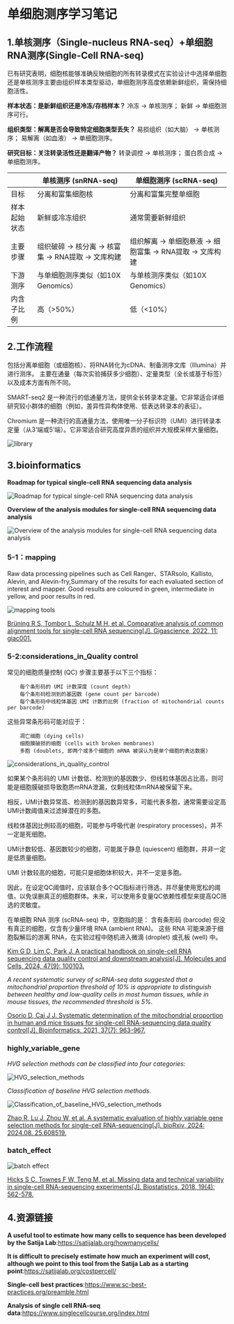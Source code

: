 # 单细胞测序学习笔记

## 1.单核测序（Single-nucleus RNA-seq）+单细胞RNA测序(Single-Cell RNA-seq)    
已有研究表明，细胞核能够准确反映细胞的所有转录模式在实验设计中选择单细胞还是单核测序主要由组织样本类型驱动，单细胞测序高度依赖新鲜组织，需保持细胞活性。

 **样本状态：是新鲜组织还是冷冻/存档样本？**
        冷冻 → 单核测序；
        新鲜 → 单细胞测序可行。
    
 **组织类型：解离是否会导致特定细胞类型丢失？**
        易损组织（如大脑） → 单核测序；
        易解离（如血液） → 单细胞测序。
    
 **研究目标：关注转录活性还是翻译产物？**
        转录调控 → 单核测序；
        蛋白质合成 → 单细胞测序。

|	| 单核测序 (snRNA-seq)	                 | 单细胞测序 (scRNA-seq)                  |
|----|-----------------------------------|------------------------------------|
|目标	| 分离和富集细胞核                          | 	分离和富集完整单细胞                        |
|样本起始状态| 	新鲜或冷冻组织                          | 	通常需要新鲜组织                          |
|主要步骤| 	组织破碎 → 核分离 → 核富集 → RNA提取 → 文库构建	 | 组织解离 → 单细胞悬液 → 细胞富集 → RNA提取 → 文库构建 |
|下游测序| 	与单细胞测序类似（如10X Genomics）	         | 与单核测序类似（如10X Genomics）             |
|内含子比例	| 高（>50%）| 	低（<10%）                           |


## 2.工作流程

包括分离单细胞（或细胞核）、将RNA转化为cDNA、制备测序文库（Illumina）并进行测序。 主要在通量（每次实验捕获多少细胞）、定量类型（全长或基于标签）以及成本方面有所不同。

SMART-seq2 是一种流行的低通量方法，提供全长转录本定量。它非常适合详细研究较小群体的细胞（例如，差异性异构体使用、低表达转录本的表征）。

Chromium 是一种流行的高通量方法，使用唯一分子标识符（UMI）进行转录本定量（从3’端或5’端）。它非常适合研究高度异质的组织并大规模采样大量细胞。

![library](./10X_Partition_2-1024x406.png)


## 3.bioinformatics

**Roadmap for typical single-cell RNA sequencing data analysis**

![Roadmap for typical single-cell RNA sequencing data analysis](./figure/Roadmap_for_typical_single-cell_RNA_sequencing_data_analysis.jpg)

**Overview of the analysis modules for single-cell RNA sequencing data analysis**

![Overview of the analysis modules for single-cell RNA sequencing data analysis](./figure/Overview_of_the_analysis_modules_for_single-cell_RNA_sequencing_data_analysis.jpg)

### 5-1：mapping

Raw data processing pipelines such as Cell Ranger、STARsolo, Kallisto, Alevin, and Alevin-fry,Summary of the results for each evaluated section of interest and mapper. Good results are coloured in green, intermediate in yellow, and poor results in red.

![mapping tools](mapping/mapping.jpg)

[Brüning R S, Tombor L, Schulz M H, et al. Comparative analysis of common alignment tools for single-cell RNA sequencing[J]. Gigascience, 2022, 11: giac001.](https://academic.oup.com/gigascience/article/doi/10.1093/gigascience/giac001/6515741?login=true)

### 5-2:considerations_in_Quality control

常见的细胞质量控制 (QC) 步骤主要基于以下三个指标：

        每个条形码的 UMI 计数深度 (count depth)
        每个条形码检测到的基因数 (gene count per barcode)
        每个条形码中线粒体基因 UMI 计数的比例 (fraction of mitochondrial counts per barcode)

这些异常条形码可能对应于：

        凋亡细胞 (dying cells)
        细胞膜破损的细胞 (cells with broken membranes)
        多胞 (doublets, 即两个或多个细胞的 mRNA 被误认为是单个细胞的表达数据)

![considerations_in_quality_control](considerations_in_quality_control/1-s2.0-S1016847824001286-gr1_lrg.jpg)

如果某个条形码的 UMI 计数低、检测到的基因数少、但线粒体基因占比高，则可能是细胞膜破损导致胞质mRNA泄漏，仅剩线粒体mRNA被保留下来。 

相反，UMI计数异常高、检测到的基因数异常多，可能代表多胞，通常需要设定高UMI计数阈值来过滤掉潜在的多胞。

线粒体基因比例较高的细胞，可能参与呼吸代谢 (respiratory processes)，并不一定是死细胞。

UMI计数较低、基因数较少的细胞，可能属于静息 (quiescent) 细胞群，并非一定是低质量细胞。

UMI 计数较高的细胞，可能只是细胞体积较大，并不一定是多胞。

因此，在设定QC阈值时，应该联合多个QC指标进行筛选，并尽量使用宽松的阈值，以免误删真正的细胞群体。未来，可以使用多变量QC依赖性模型来提高QC筛选的灵敏度。

在单细胞 RNA 测序 (scRNA-seq) 中，空胞指的是： 含有条形码 (barcode) 但没有真正的细胞，仅含有少量环境 RNA (ambient RNA)。 这些 RNA 可能来源于细胞裂解后的游离 RNA，在实验过程中随机进入微滴 (droplet) 或孔板 (well) 中。

[Kim G D, Lim C, Park J. A practical handbook on single-cell RNA sequencing data quality control and downstream analysis[J]. Molecules and Cells, 2024, 47(9): 100103.](https://www.sciencedirect.com/science/article/pii/S1016847824001286)

*A recent systematic survey of scRNA-seq data suggested that a mitochondrial proportion threshold of 10% is appropriate to distinguish between healthy and low-quality cells in most human tissues, while in mouse tissues, the recommended threshold is 5%.*

[Osorio D, Cai J J. Systematic determination of the mitochondrial proportion in human and mice tissues for single-cell RNA-sequencing data quality control[J]. Bioinformatics, 2021, 37(7): 963-967.](https://academic.oup.com/bioinformatics/article/37/7/963/5896986?login=false)

### highly_variable_gene

*HVG selection methods can be classified into four categories:*

![HVG_selection_methods](./highly_variable_gene/HVG_selection_methods.png)

*Classification of baseline HVG selection methods.*

![Classification_of_baseline_HVG_selection_methods](./highly_variable_gene/Classification_of_baseline_HVG_selection_methods.png)

[Zhao R, Lu J, Zhou W, et al. A systematic evaluation of highly variable gene selection methods for single-cell RNA-sequencing[J]. bioRxiv, 2024: 2024.08. 25.608519.](https://www.biorxiv.org/content/10.1101/2024.08.25.608519v1.abstract)

### batch_effect

![batch effect](./experiments_batch_effect/10-Figure1-1.png)

[Hicks S C, Townes F W, Teng M, et al. Missing data and technical variability in single-cell RNA-sequencing experiments[J]. Biostatistics, 2018, 19(4): 562-578.](https://academic.oup.com/biostatistics/article/19/4/562/4599254?login=false#123896284)

## 4.资源链接

**A useful tool to estimate how many cells to sequence has been developed by the Satija Lab**:https://satijalab.org/howmanycells/

**It is difficult to precisely estimate how much an experiment will cost, although we point to this tool from the Satija Lab as a starting point**:https://satijalab.org/costpercell/
    
**Single-cell best practices**:https://www.sc-best-practices.org/preamble.html

**Analysis of single cell RNA-seq data**:https://www.singlecellcourse.org/index.html
